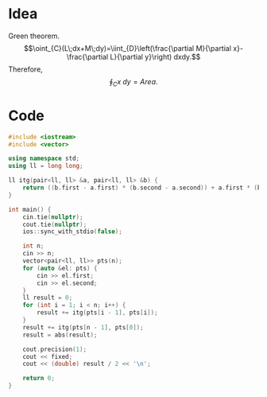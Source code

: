 # Idea
Green theorem.
$$\oint_{C}(L\;dx+M\;dy)=\iint_{D}\left(\frac{\partial M}{\partial x}-\frac{\partial L}{\partial y}\right) dxdy.$$
Therefore,
$$\oint_{C} x\;dy=Area.$$


# Code
```cpp
#include <iostream>
#include <vector>

using namespace std;
using ll = long long;

ll itg(pair<ll, ll> &a, pair<ll, ll> &b) {
    return ((b.first - a.first) * (b.second - a.second)) + a.first * (b.second - a.second) * 2;
}

int main() {
    cin.tie(nullptr);
    cout.tie(nullptr);
    ios::sync_with_stdio(false);

    int n;
    cin >> n;
    vector<pair<ll, ll>> pts(n);
    for (auto &el: pts) {
        cin >> el.first;
        cin >> el.second;
    }
    ll result = 0;
    for (int i = 1; i < n; i++) {
        result += itg(pts[i - 1], pts[i]);
    }
    result += itg(pts[n - 1], pts[0]);
    result = abs(result);

    cout.precision(1);
    cout << fixed;
    cout << (double) result / 2 << '\n';

    return 0;
}

```